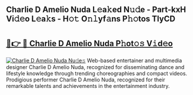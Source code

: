 ## Charlie D Amelio Nuda L𝚎a𝚔ed N𝚞𝚍e - Part-kxH Vi𝚍𝚎o L𝚎a𝚔s - H𝚘𝚝 O𝚗𝚕yf𝚊ns P𝚑𝚘tos TlyCD

# <h2><a href="http://kfadx8u.oniu.top/?m=Charlie+D+Amelio+Nuda">🔗👉 🔴 Charlie D Amelio Nuda P𝚑ot𝚘𝚜 V𝚒d𝚎o</a></h2>

[![Charlie D Amelio Nuda Nu𝚍e𝚜](https://i.imgur.com/0qMVB7G.gif)](http://kfadx8u.oniu.top/?m=Charlie+D+Amelio+Nuda)
Web-based entertainer and multimedia designer Charlie D Amelio Nuda, recognized for disseminating dance and lifestyle knowledge through trending choreographies and compact videos. Prodigious performer Charlie D Amelio Nuda, recognized for their remarkable talents and achievements in the entertainment industry.  
